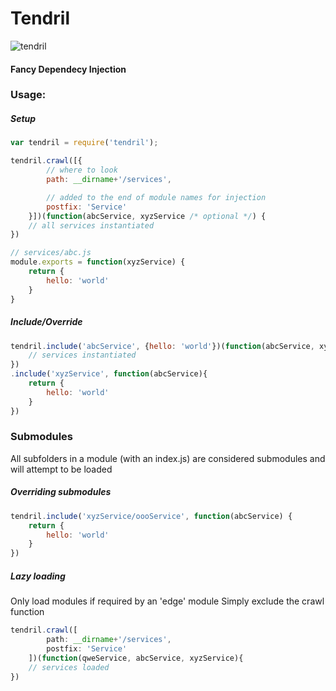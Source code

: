 # Tendril
![tendril](http://upload.wikimedia.org/wikipedia/commons/1/17/Vine.jpg)

#### Fancy Dependecy Injection

### Usage:

##### Setup
```js
var tendril = require('tendril');

tendril.crawl([{
        // where to look
        path: __dirname+'/services',

        // added to the end of module names for injection
        postfix: 'Service'
    }])(function(abcService, xyzService /* optional */) {
    // all services instantiated
})
```
```js
// services/abc.js
module.exports = function(xyzService) {
    return {
        hello: 'world'
    }
}
```

##### Include/Override
```js
tendril.include('abcService', {hello: 'world'})(function(abcService, xyzService) {
    // services instantiated
})
.include('xyzService', function(abcService){
    return {
        hello: 'world'
    }
})
```

### Submodules
All subfolders in a module (with an index.js) are considered submodules and will attempt to be loaded

##### Overriding submodules
```js
tendril.include('xyzService/oooService', function(abcService) {
    return {
        hello: 'world'
    }
})
```

##### Lazy loading
Only load modules if required by an 'edge' module
Simply exclude the crawl function
```js
tendril.crawl([
        path: __dirname+'/services',
        postfix: 'Service'
    ])(function(qweService, abcService, xyzService){
    // services loaded
})
```
